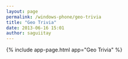 ```yaml
---
layout: page
permalink: /windows-phone/geo-trivia
title: "Geo Trivia"
date: 2013-06-16 15:01
author: saguiitay
---
```


{% include app-page.html app="Geo Trivia" %}
